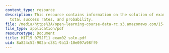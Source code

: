 ```yaml
---
content_type: resource
description: This resource contains information on the solution of exam 2 based on
  total success rates, and probability.
file: /media/https%3A/open-learning-course-data-rc.s3.amazonaws.com/15-075j-statistical-thinking-and-data-analysis-fall-2011/8a824c52902ac3819a1310e097a98ff9_MIT15_075JF11_exam02_soln.pdf
file_type: application/pdf
resourcetype: Document
title: MIT15_075JF11_exam02_soln.pdf
uid: 8a824c52-902a-c381-9a13-10e097a98ff9
---
```

